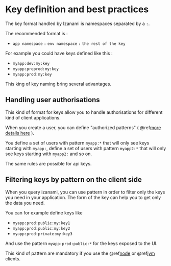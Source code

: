 # Key definition and best practices


The key format handled by Izanami is namespaces separated by a `:`. 

The recommended format is : 

 * `app namespace` `:` `env namespace` `:` `the rest of the key`
 
For example you could have keys defined like this : 

 * `myapp:dev:my:key`
 * `myapp:preprod:my:key`
 * `myapp:prod:my:key`

This king of key naming bring several advantages. 

## Handling user authorisations 

This kind of format for keys allow you to handle authorisations for different kind of client applications. 

When you create a user, you can define "authorized patterns" ( @ref[more details here](ui.md#edit-a-user) ). 

You define a set of users with pattern `myapp:*` that will only see keys starting with `myapp:`, 
define a set of users with pattern `myapp2:*` that will only see keys starting with `myapp2:` and so on. 

The same rules are possible for api keys. 


## Filtering keys by pattern on the client side

When you query izanami, you can use pattern in order to filter only the keys you need in your application. 
The form of the key can help you to get only the data you need. 

You can for example define keys like 

* `myapp:prod:public:my:key1`
* `myapp:prod:public:my:key2`
* `myapp:prod:private:my:key3`

And use the pattern `myapp:prod:public:*` for the keys exposed to the UI. 

This kind of pattern are mandatory if you use the @ref[node](clients/node.md) or @ref[jvm](clients/jvm.md) clients. 

